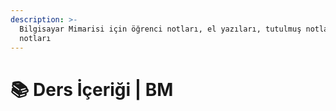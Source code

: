 ```yaml
---
description: >-
  Bilgisayar Mimarisi için öğrenci notları, el yazıları, tutulmuş notlar
  notları
---
```


# 📚 Ders İçeriği \| BM
